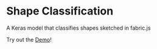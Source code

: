# Shape Classification
A Keras model that classifies shapes sketched in fabric.js

Try out the <a href="https://christian-vorhemus.github.io/shape-classification/test/index.html" target="_blank">Demo</a>!
